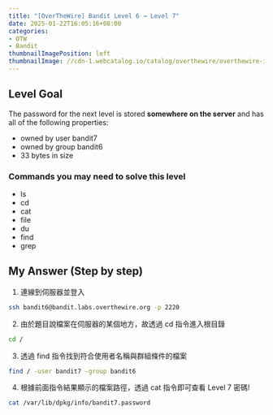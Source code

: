 ```yaml
---
title: "[OverTheWire] Bandit Level 6 → Level 7"
date: 2025-01-22T16:05:16+08:00
categories:
- OTW
- Bandit
thumbnailImagePosition: left
thumbnailImage: //cdn-1.webcatalog.io/catalog/overthewire/overthewire-icon-filled-256.png?v=1714775373043
---
```


<!--more-->

## Level Goal

The password for the next level is stored **somewhere on the server** and has all of the following properties:

- owned by user bandit7
- owned by group bandit6
- 33 bytes in size

### Commands you may need to solve this level

- ls
- cd
- cat
- file
- du
- find
- grep

## My Answer (Step by step)

1. 連線到伺服器並登入

```bash
ssh bandit6@bandit.labs.overthewire.org -p 2220
```

2. 由於題目說檔案在伺服器的某個地方，故透過 cd 指令進入根目錄

```bash
cd /
```

3. 透過 find 指令找到符合使用者名稱與群組條件的檔案

```bash
find / -user bandit7 -group bandit6
```

4. 根據前面指令結果顯示的檔案路徑，透過 cat 指令即可查看 Level 7 密碼!

```bash
cat /var/lib/dpkg/info/bandit7.password
```